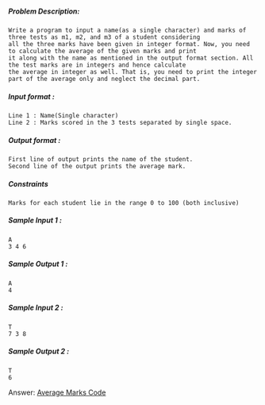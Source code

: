 ##### Problem Description: 
    Write a program to input a name(as a single character) and marks of three tests as m1, m2, and m3 of a student considering 
    all the three marks have been given in integer format. Now, you need to calculate the average of the given marks and print 
    it along with the name as mentioned in the output format section. All the test marks are in integers and hence calculate 
    the average in integer as well. That is, you need to print the integer part of the average only and neglect the decimal part.

##### Input format :
    Line 1 : Name(Single character)
    Line 2 : Marks scored in the 3 tests separated by single space. 

##### Output format : 
    First line of output prints the name of the student.
    Second line of the output prints the average mark.

##### Constraints 
    Marks for each student lie in the range 0 to 100 (both inclusive)
##### Sample Input 1 : 
    A
    3 4 6

##### Sample Output 1 : 
    A
    4

##### Sample Input 2 : 
    T
    7 3 8

##### Sample Output 2 : 
    T
    6
Answer: [Average Marks Code](https://github.com/tovinayak/Java/blob/eda2b35430fcf5342122a47fcfb6eb89b979d32e/Lecture%202:%20Getting%20Started%20with%20Java/AverageMarks.java)
